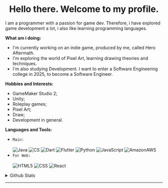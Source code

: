 <h1 align="center"> Hello there. Welcome to my profile. </h1>

I am a programmer with a passion for game dev. Therefore, i have explored game development a lot, i also like learning programming languages.

**What am i doing:**
- I'm currently working on an indie game, produced by me, called Hero Aftermath.
- I'm exploring the world of Pixel Art, learning drawing theories and techniques.
- I'm also studying Development. I want to enter a Software Engineering college in 2025, to become a Software Engineer.

**Hobbies and Interests:**
- GameMaker Studio 2;
- Unity;
- Roleplay games;
- Pixel Art;
- Draw;
- Development in general.

**Languages and Tools:**<br>
* `Main:`<br><br>
  ![Java](https://img.shields.io/badge/Java-ED8B00?style=for-the-badge&logo=openjdk&logoColor=white)
  ![CS](https://img.shields.io/badge/C%23-239120?style=for-the-badge&logo=c-sharp&logoColor=white)
  ![Dart](https://img.shields.io/badge/Dart-0175C2?style=for-the-badge&logo=dart&logoColor=white)
  ![Flutter](https://img.shields.io/badge/Flutter-02569B?style=for-the-badge&logo=flutter&logoColor=white)
  ![Python](https://img.shields.io/badge/Python-3776AB?style=for-the-badge&logo=python&logoColor=white)
  ![JavaScript](https://img.shields.io/badge/JavaScript-F7DF1E?style=for-the-badge&logo=JavaScript&logoColor=white)
  ![AmazonAWS](https://img.shields.io/badge/Amazon_AWS-232F3E?style=for-the-badge&logo=amazon-aws&logoColor=white)
* `For Web:`<br><br>
  ![HTML5](https://img.shields.io/badge/HTML5-E34F26?style=for-the-badge&logo=html5&logoColor=white)
  ![CSS](https://img.shields.io/badge/CSS3-1572B6?style=for-the-badge&logo=css3&logoColor=white)
  ![React](https://img.shields.io/badge/React-20232A?style=for-the-badge&logo=react&logoColor=61DAFB)

<details>
  <summary>Github Stats</summary>
<div>
  <a href="https://github.com/victormorae">
  <img height="150em" src="https://github-readme-stats.vercel.app/api?username=victormorae&show_icons=true&theme=great-gatsby&include_all_commits=true&count_private=true"/>
  <img height="150em" src="https://github-readme-stats.vercel.app/api/top-langs/?username=victormorae&layout=compact&langs_count=168&theme=great-gatsby"/>
</div>
</details>

---
